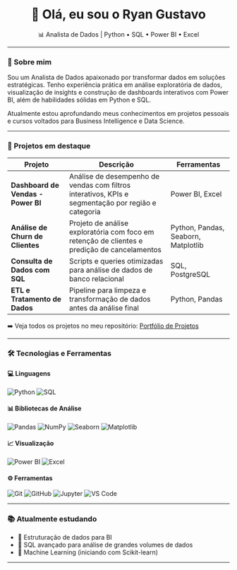 <h1 align="center">👋 Olá, eu sou o Ryan Gustavo</h1>
<p align="center">📊 Analista de Dados | Python • SQL • Power BI • Excel</p>

---

### 🧭 Sobre mim

Sou um Analista de Dados apaixonado por transformar dados em soluções estratégicas. Tenho experiência prática em análise exploratória de dados, visualização de insights e construção de dashboards interativos com Power BI, além de habilidades sólidas em Python e SQL.

Atualmente estou aprofundando meus conhecimentos em projetos pessoais e cursos voltados para Business Intelligence e Data Science.

---

### 💼 Projetos em destaque

| Projeto | Descrição | Ferramentas |
|--------|------------|-------------|
| **Dashboard de Vendas - Power BI** | Análise de desempenho de vendas com filtros interativos, KPIs e segmentação por região e categoria | Power BI, Excel |
| **Análise de Churn de Clientes** | Projeto de análise exploratória com foco em retenção de clientes e predição de cancelamentos | Python, Pandas, Seaborn, Matplotlib |
| **Consulta de Dados com SQL** | Scripts e queries otimizadas para análise de dados de banco relacional | SQL, PostgreSQL |
| **ETL e Tratamento de Dados** | Pipeline para limpeza e transformação de dados antes da análise final | Python, Pandas |

➡️ Veja todos os projetos no meu repositório: [Portfólio de Projetos](https://github.com/Ryangustv?tab=repositories)

---

### 🛠️ Tecnologias e Ferramentas

#### 💻 Linguagens  
![Python](https://img.shields.io/badge/Python-3776AB?style=for-the-badge&logo=python&logoColor=white)
![SQL](https://img.shields.io/badge/SQL-003B57?style=for-the-badge&logo=postgresql&logoColor=white)

#### 📊 Bibliotecas de Análise  
![Pandas](https://img.shields.io/badge/Pandas-150458?style=for-the-badge&logo=pandas&logoColor=white)
![NumPy](https://img.shields.io/badge/NumPy-013243?style=for-the-badge&logo=numpy&logoColor=white)
![Seaborn](https://img.shields.io/badge/Seaborn-2B2D42?style=for-the-badge&logo=python&logoColor=white)
![Matplotlib](https://img.shields.io/badge/Matplotlib-11557C?style=for-the-badge&logo=matplotlib&logoColor=white)

#### 📈 Visualização  
![Power BI](https://img.shields.io/badge/PowerBI-F2C811?style=for-the-badge&logo=powerbi&logoColor=black)
![Excel](https://img.shields.io/badge/Excel-217346?style=for-the-badge&logo=microsoft-excel&logoColor=white)

#### ⚙️ Ferramentas  
![Git](https://img.shields.io/badge/Git-F05032?style=for-the-badge&logo=git&logoColor=white)
![GitHub](https://img.shields.io/badge/GitHub-181717?style=for-the-badge&logo=github&logoColor=white)
![Jupyter](https://img.shields.io/badge/Jupyter-F37626?style=for-the-badge&logo=jupyter&logoColor=white)
![VS Code](https://img.shields.io/badge/VSCode-007ACC?style=for-the-badge&logo=visual-studio-code&logoColor=white)

---

### 📚 Atualmente estudando

- 📌 Estruturação de dados para BI
- 📌 SQL avançado para análise de grandes volumes de dados
- 📌 Machine Learning (iniciando com Scikit-learn)

---
